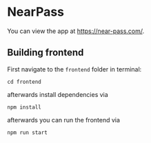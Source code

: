 NearPass
==================

You can view the app at https://near-pass.com/.

## Building frontend

First navigate to the `frontend` folder in terminal:

    cd frontend

afterwards install dependencies via

    npm install

afterwards you can run the frontend via

    npm run start


